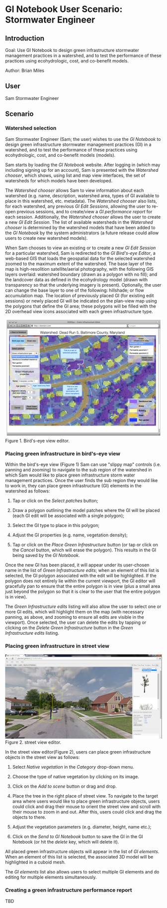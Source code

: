 # GI Notebook User Scenario: Stormwater Engineer

## Introduction
Goal: Use GI Notebook to design green infrastructure stormwater
management practices in a watershed, and to test the performance of
these practices using ecohydrologic, cost, and co-benefit models.

Author: Brian Miles

## User
Sam Stormwater Engineer


## Scenario

### Watershed selection
Sam Stormwater Engineer (Sam; the user) wishes to use the *GI
Notebook* to design green infrastructure stormwater management
practices (GI) in a watershed, and to test the performance of these
practices using ecohydrologic, cost, and co-benefit models (models).

Sam starts by loading the *GI Notebook* website.  After logging in
(which may including signing up for an account), Sam is presented with
the *Watershed chooser*, which shows, using list and map view
interfaces, the set of watersheds for which models have been
developed.

The *Watershed chooser* allows Sam to view information about each
watershed (e.g. name, description, watershed area, types of GI
available to place in this watershed, etc. metadata).  The *Watershed
chooser* also lists, for each watershed, any previous *GI Edit
Sessions*, allowing the user to re-open previous sessions, and to
create/view a *GI performance report* for each session.  Additionally,
the *Watershed chooser* allows the user to create a new *GI Edit
Session*.  The list of available watersheds in the *Watershed chooser*
is determined by the watershed models that have been added to the *GI
Notebook* by the system administrators (a future release could allow
users to create new watershed models).

When Sam chooses to view an existing or to create a new *GI Edit
Session* for a particular watershed, Sam is redirected to the *GI
Bird's-eye Editor*, a web-based GIS that loads the geospatial data for
the selected watershed zoomed to the maximum extent of the
watershed. The base layer of the map is high-resolition
satellite/aerial photography, with the following GIS layers overlaid:
watershed boundary (drawn as a polygon with no fill); and the
landcover data as defined in the ecohydrology model (drawn with
transparency so that the underlying imagery is present).  Optionally,
the user can change the base layer to one of the following: hillshade;
or flow accumulation map.  The location of previously placed GI (for
existing edit sessions) or newly placed GI will be indicated on the
plan-view map using the polygons that define the GI area; these
polygons will be filled with the 2D overhead view icons associated
with each green infrastructure type.

![Bird's-eye view editor](images/GIEditor_v3.png)
Figure 1. Bird's-eye view editor.

### Placing green infrastructure in bird's-eye view
Within the bird's-eye view (Figure 1) Sam can use "slippy map" controls 
(i.e. panning and zooming) to navigate to the sub region of the watershed 
in which Sam would like to place green infrastructure storm water 
management practices.  Once the user finds the sub region they would 
like to work in, they can place green infrastructure (GI) elements in 
the watershed as follows:

1. Tap or click on the *Select patches* button;

2. Draw a polygon outlining the model patches where the GI will be
placed (each GI edit will be associated with a single polygon);

3. Select the GI type to place in this polygon;

4. Adjust the GI properties (e.g. name, vegetation density);

5. Tap or click on the *Place Green Infrastructure* button (or tap or
click on the *Cancel* button, which will erase the polygon).  This
results in the GI being saved by the *GI Notebook*.

Once the new GI has been placed, it will appear under its user-chosen
name in the list of *Green Infrastructure edits*; when an element of
this list is selected, the GI polygon associated with the edit will be
highlighted.  If the polygon does not entirely lie within the current
viewport, the GI editor will gracefully pan to ensure that the entire
polygon is in view (plus a small area just beyond the polygon so that
it is clear to the user that the entire polygon is in view).

The *Green Infrastructure edits* listing will also allow the user to
select one or more GI edits, which will highlight them on the map
(with necessary panning, as above, and zooming to ensure all edits are
visible in the viewport).  Once selected, the user can delete the
edits by tapping or clicking on the *Delete Green Infrastructure*
button in the *Green Infrastructure edits* listing.

### Placing green infrastructure in street view 

![street view editor](images/street_view_editor.jpg)
Figure 2. street view editor.

In the street view editor(Figure 2), users can place green infrastructure 
objects in the street view as follows:

1. Select *Native vegetation* in the *Category* drop-down menu.

2. Choose the type of native vegetation by clicking on its image.

3. Click on the *Add to scene* button or drag and drop.

4. Place the tree in the right place of street view.
To navigate to the target area where users would like to place green 
infrastructure objects, users could click and drag their mouse to orient
the street view and scroll with their mouse to zoom in and out. After this,
users could click and drag the objects to there.

5. Adjust the vegetation parameters (e.g. diameter, height, name etc.);

6. Click on the *Send to GI Notebook* button to save the GI in the GI 
Notebook (or hit the *delete* key, which will delete it).

All placed green infrastructure objects will appear in the list of 
*GI elements*. When an element of this list is selected, the associated 
3D model will be highlighted in a cuboid mesh.

The *GI elements* list also allows users to select multiple GI 
elements and do editing for multiple elements simultaneously.

### Creating a green infrastructure performance report
TBD
